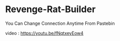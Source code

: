 # Revenge-Rat-Builder

You Can Change Connection Anytime From Pastebin

video : https://youtu.be/fNqtxeyEow4
